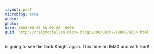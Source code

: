 ```yaml
---
layout: post
microblog: true
audio: 
photo: 
date: 2008-08-06 18:00:00 -0600
guid: http://craigmcclellan.micro.blog/2008/08/07/t880876554.html
---
```

is going to see the Dark Knight again. This time on IMAX and with Dad!
